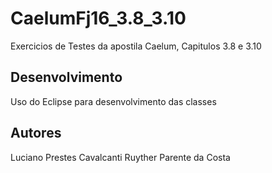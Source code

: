CaelumFj16_3.8_3.10
===================

Exercicios de Testes da apostila Caelum,
Capitulos 3.8 e 3.10

Desenvolvimento
---------------

Uso do Eclipse para desenvolvimento das classes


Autores
------

Luciano Prestes Cavalcanti
Ruyther Parente da Costa


